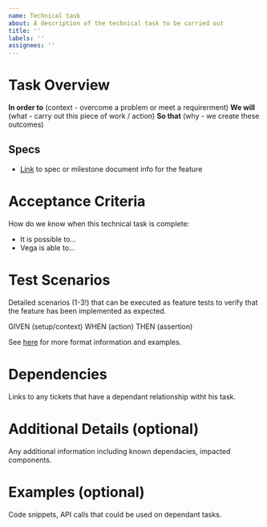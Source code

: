 ```yaml
---
name: Technical task
about: A description of the technical task to be carried out
title: ''
labels: ''
assignees: ''
---
```


# Task Overview

**In order to** (context - overcome a problem or meet a requirerment)
**We will** (what - carry out this piece of work / action)
**So that** (why - we create these outcomes)

## Specs
- [Link](xyz) to spec or milestone document info for the feature

# Acceptance Criteria
How do we know when this technical task is complete:

- It is possible to...
- Vega is able to...

# Test Scenarios
Detailed scenarios (1-3!) that can be executed as feature tests to verify that the feature has been implemented as expected.

GIVEN (setup/context) 
WHEN (action) 
THEN (assertion) 

See [here](https://github.com/vegaprotocol/vega/tree/develop/integration/) for more format information and examples.

# Dependencies
Links to any tickets that have a dependant relationship witht his task.

# Additional Details (optional)
Any additional information including known dependacies, impacted components.

# Examples (optional)
Code snippets, API calls that could be used on dependant tasks.
